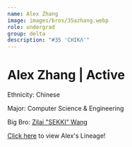 ```yaml
---
name: Alex Zhang
image: images/bros/35azhang.webp
role: undergrad
group: delta
description: "#35 'CHIKΛ'"
---
```


# Alex Zhang | Active
Ethnicity: Chinese

Major: Computer Science & Engineering

Big Bro: [Zilai "SEKKI" Wang](30zwang)

[Click here](/ujis/) to view Alex's Lineage!